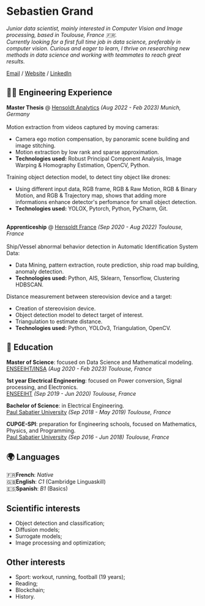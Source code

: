 # Sebastien Grand

_Junior data scientist, mainly interested in Computer Vision and Image processing, based in Toulouse, France 🇫🇷.  
Currently looking for a first full time job in data science, preferably in computer vision. Curious and eager to learn, I thrive on researching new methods in data science and working with teammates to reach great results._<br>

[Email](mailto:sebastiengrdmtz@gmail.com) / 
[Website](https://sebastiengrand98.github.io/MypersonalCV/) / 
[LinkedIn](https://www.linkedin.com/in/sebastien-grand-4887b619a/) 

## 👨‍💼 Engineering Experience

**Master Thesis** @ [Hensoldt Analytics](https://www.hensoldt-analytics.com/) _(Aug 2022 - Feb 2023) Munich, Germany_<br><br>
Motion extraction from videos captured by moving cameras:
- Camera ego motion compensation, by panoramic scene building and image stitching.
- Motion extraction by low rank and sparse approximation.
- **Technologies used:** Robust Principal Component Analysis, Image Warping & Homography Estimation, OpenCV, Python. <br>
  
Training object detection model, to detect tiny object like drones:
- Using different input data, RGB frame, RGB & Raw Motion, RGB & Binary Motion, and RGB & Trajectory map, shows that adding more informations enhance detector's perfomance for small object detection.
- **Technologies used:** YOLOX, Pytorch, Python, PyCharm, Git. <br><br>

**Apprenticeship** @ [Hensoldt France](https://www.hensoldt.fr/) _(Sep 2020 - Aug 2022) Toulouse, France_<br><br>
Ship/Vessel abnormal behavior detection in Automatic Identification System Data:
- Data Mining, pattern extraction, route prediction, ship road map building, anomaly detection.
- **Technologies used:** Python, AIS, Sklearn, Tensorflow, Clustering HDBSCAN. <br>

Distance measurement between stereovision device and a target:
- Creation of stereovision device.
- Object detection model to detect target of interest.
- Triangulation to estimate distance.
- **Technologies used:** Python, YOLOv3, Triangulation, OpenCV. <br>


## 📖 Education

**Master of Science**: focused on Data Science and Mathematical modeling.<br>
[ENSEEIHT/INSA](https://www.enseeiht.fr/fr/formation/formation-ingenieur/departement-sn/programme-sn/parcours-modia.html) _(Aug 2020 - Feb 2023) Toulouse, France_ <br>

**1st year Electrical Engineering**: focused on Power conversion, Signal processing, and Electronics.<br>
[ENSEEIHT](https://www.enseeiht.fr/fr/formation/formation-ingenieur/departement-sn/programme-sn/parcours-modia.html) _(Sep 2019 - Jun 2020) Toulouse, France_ <br>

**Bachelor of Science**: in Electrical Engineering.<br>
[Paul Sabatier University](https://eea.univ-tlse3.fr/licence-eea) _(Sep 2018 - May 2019) Toulouse, France_ <br>

**CUPGE-SPI**: preparation for Engineering schools, focused on Mathematics, Physics, and Programming.<br>
[Paul Sabatier University](https://www.univ-tlse3.fr/preparation-concours-ingenieur-parcours-cycle-universitaire-preparatoire-aux-grandes-ecoles-sciences-pour-lingenieur-cupge-spi) _(Sep 2016 - Jun 2018) Toulouse, France_ <br>

## 🌍 Languages
🇫🇷**French**: *Native*<br>
🇬🇧**English**: *C1* (Cambridge Linguaskill)<br>
🇪🇸**Spanish**: *B1* (Basics)<br>

## Scientific interests
- Object detection and classification;
- Diffusion models;
- Surrogate models;
- Image processing and optimization;

## Other interests
- Sport: workout, running, football (19 years);
- Reading;
- Blockchain;
- History.
